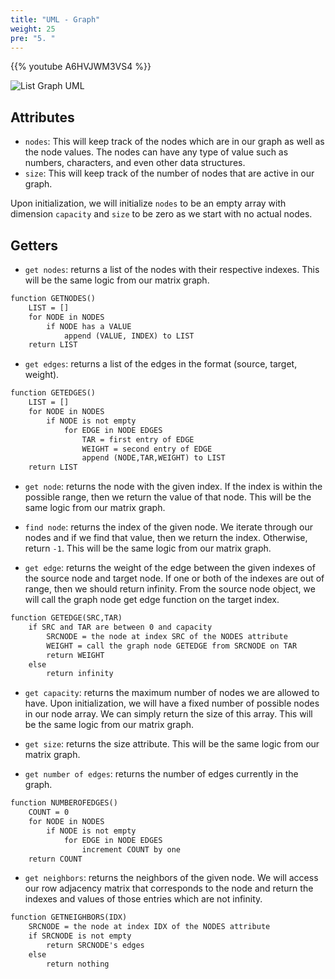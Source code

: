 ```yaml
---
title: "UML - Graph"
weight: 25
pre: "5. "
---
```

{{% youtube A6HVJWM3VS4 %}}

![List Graph UML](../../images/7/graphs_listUML_graph.svg)

Attributes
---

- `nodes`: This will keep track of the nodes which are in our graph as well as the node values. The nodes can have any type of value such as numbers, characters, and even other data structures.
- `size`: This will keep track of the number of nodes that are active in our graph. 

Upon initialization, we will initialize `nodes` to be an empty array with dimension `capacity` and `size` to be zero as we start with no actual nodes.



Getters 
---
- `get nodes`: returns a list of the nodes with their respective indexes. This will be the same logic from our matrix graph. 
``` tex
function GETNODES()
    LIST = []
    for NODE in NODES
        if NODE has a VALUE
            append (VALUE, INDEX) to LIST
    return LIST
```

- `get edges`: returns a list of the edges in the format (source, target, weight). 
``` tex
function GETEDGES()
    LIST = []
    for NODE in NODES
        if NODE is not empty
            for EDGE in NODE EDGES
                TAR = first entry of EDGE
                WEIGHT = second entry of EDGE
                append (NODE,TAR,WEIGHT) to LIST
    return LIST
```

- `get node`: returns the node with the given index. If the index is within the possible range, then we return the value of that node. This will be the same logic from our matrix graph. 

- `find node`: returns the index of the given node. We iterate through our nodes and if we find that value, then we return the index. Otherwise, return `-1`. This will be the same logic from our matrix graph. 

- `get edge`: returns the weight of the edge between the given indexes of the source node and target node. If one or both of the indexes are out of range, then we should return infinity. From the source node object, we will call the graph node get edge function on the target index. 
``` tex
function GETEDGE(SRC,TAR)
    if SRC and TAR are between 0 and capacity
        SRCNODE = the node at index SRC of the NODES attribute
        WEIGHT = call the graph node GETEDGE from SRCNODE on TAR
        return WEIGHT
    else
        return infinity
```

- `get capacity`: returns the maximum number of nodes we are allowed to have. Upon initialization, we will have a fixed number of possible nodes in our node array. We can simply return the size of this array. This will be the same logic from our matrix graph. 


- `get size`: returns the size attribute. This will be the same logic from our matrix graph. 

- `get number of edges`: returns the number of edges currently in the graph. 
``` tex
function NUMBEROFEDGES()
    COUNT = 0
    for NODE in NODES
        if NODE is not empty
            for EDGE in NODE EDGES
                increment COUNT by one
    return COUNT
```


- `get neighbors`: returns the neighbors of the given node. We will access our row adjacency matrix that corresponds to the node and return the indexes and values of those entries which are not infinity. 
``` tex
function GETNEIGHBORS(IDX)
    SRCNODE = the node at index IDX of the NODES attribute
    if SRCNODE is not empty
        return SRCNODE's edges 
    else
        return nothing
        
```
